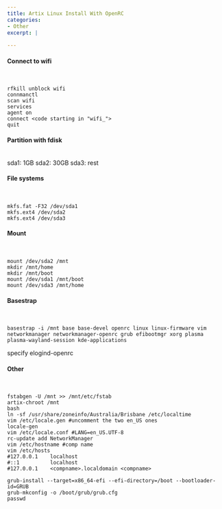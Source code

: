 ```yaml
---
title: Artix Linux Install With OpenRC
categories:
- Other
excerpt: |
  
---
```


#### Connect to wifi
<br>

```
rfkill unblock wifi
connmanctl
scan wifi
services 
agent on
connect <code starting in "wifi_">
quit
```

#### Partition with fdisk
<br>
sda1: 1GB
sda2: 30GB
sda3: rest

#### File systems
<br>

```
mkfs.fat -F32 /dev/sda1
mkfs.ext4 /dev/sda2
mkfs.ext4 /dev/sda3
```

#### Mount
<br>

```
mount /dev/sda2 /mnt
mkdir /mnt/home
mkdir /mnt/boot
mount /dev/sda1 /mnt/boot
mount /dev/sda3 /mnt/home
```

#### Basestrap
<br>

```
basestrap -i /mnt base base-devel openrc linux linux-firmware vim networkmanager networkmanager-openrc grub efibootmgr xorg plasma plasma-wayland-session kde-applications
```
specify elogind-openrc

#### Other
<br>

```
fstabgen -U /mnt >> /mnt/etc/fstab
artix-chroot /mnt
bash
ln -sf /usr/share/zoneinfo/Australia/Brisbane /etc/localtime
vim /etc/locale.gen #uncomment the two en_US ones
locale-gen
vim /etc/locale.conf #LANG=en_US.UTF-8
rc-update add NetworkManager
vim /etc/hostname #comp name
vim /etc/hosts
#127.0.0.1    localhost
#::1          localhost
#127.0.0.1    <compname>.localdomain <compname>

grub-install --target=x86_64-efi --efi-directory=/boot --bootloader-id=GRUB
grub-mkconfig -o /boot/grub/grub.cfg
passwd
```
